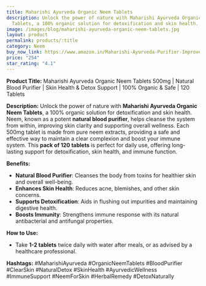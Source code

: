 ```yaml
---
title: Maharishi Ayurveda Organic Neem Tablets
description: Unlock the power of nature with Maharishi Ayurveda Organic Neem
  Tablets, a 100% organic solution for detoxification and skin health.
image: /images/blog/maharishi-ayurveda-organic-neem-tablets.jpg
layout: product
permalink: products/:title
category: Neem
buy_now_link: https://www.amazon.in/Maharishi-Ayurveda-Purifier-Improves-Detoxification/dp/B09WN5ZG39/ref=sr_1_4_sspa?crid=1U65A0ZJY2B5Y&tag=ayushmonk-21
price: "254"
star_rating: "4.1"
---
```

**Product Title:** Maharishi Ayurveda Organic Neem Tablets 500mg | Natural Blood Purifier | Skin Health & Detox Support | 100% Organic & Safe | 120 Tablets

**Description:**
Unlock the power of nature with **Maharishi Ayurveda Organic Neem Tablets**, a 100% organic solution for detoxification and skin health. Neem, known as a potent **natural blood purifier**, helps cleanse the system from within, improving skin clarity and supporting overall wellness. Each 500mg tablet is made from pure neem extracts, providing a safe and effective way to maintain a clear complexion and boost your immune system. This **pack of 120 tablets** is perfect for daily use, offering long-lasting support for detoxification, skin health, and immune function.

**Benefits:**
- **Natural Blood Purifier**: Cleanses the body from toxins for healthier skin and overall well-being.
- **Enhances Skin Health**: Reduces acne, blemishes, and other skin concerns.
- **Supports Detoxification**: Aids in flushing out impurities and maintaining digestive health.
- **Boosts Immunity**: Strengthens immune response with its natural antibacterial and antifungal properties.

**How to Use:**
- Take **1-2 tablets** twice daily with water after meals, or as advised by a healthcare professional.

**Hashtags:**
#MaharishiAyurveda #OrganicNeemTablets #BloodPurifier #ClearSkin #NaturalDetox #SkinHealth #AyurvedicWellness #ImmuneSupport #NeemForSkin #HerbalRemedy #DetoxNaturally
